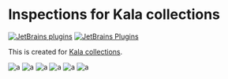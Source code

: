 # Inspections for Kala collections

[![JetBrains plugins](https://img.shields.io/jetbrains/plugin/d/17453)][jb]
[![JetBrains Plugins](https://img.shields.io/jetbrains/plugin/v/17453)][jb]

This is created for [Kala collections](https://github.com/Glavo/kala-common).

![a](https://user-images.githubusercontent.com/16398479/134762131-0b3c02e1-8baf-495b-b551-14fbdc42940c.gif)
![a](https://user-images.githubusercontent.com/16398479/130280242-d9dc6909-df1b-4405-b9b0-a14fc6e3e389.gif)
![a](https://user-images.githubusercontent.com/16398479/130285216-e50415c3-8593-4088-a3bd-ca6255516fec.gif)
![a](https://user-images.githubusercontent.com/16398479/130343323-67492c21-0f1d-405b-b19e-71363112bd5d.gif)
![a](https://user-images.githubusercontent.com/16398479/130343332-0eb19de6-ff78-40c3-aad8-b876ea0c63d5.gif)
![a](https://user-images.githubusercontent.com/16398479/131072302-66f5f4ca-1b54-4723-8b37-68fd7883fa15.gif)

[jb]: https://plugins.jetbrains.com/plugin/17453

